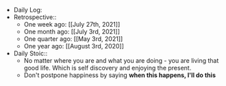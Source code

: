 - Daily Log:
- Retrospective::
    - One week ago: [[July 27th, 2021]]
    - One month ago: [[July 3rd, 2021]]
    - One quarter ago: [[May 3rd, 2021]]
    - One year ago: [[August 3rd, 2020]]
- Daily Stoic::
    - No matter where you are and what you are doing - you are living that good life. Which is self discovery and enjoying the present.
    - Don't postpone happiness by saying __when this happens, I'll do this__
